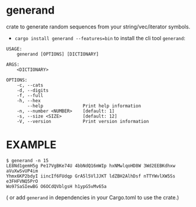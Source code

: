 # generand

crate to generate random sequences from your string/vec/iterator symbols.


- `cargo install generand --features=bin` to install the cli tool `generand`:

```
USAGE:
    generand [OPTIONS] [DICTIONARY]

ARGS:
    <DICTIONARY>

OPTIONS:
    -c, --cats
    -d, --digits
    -f, --full
    -h, --hex
        --help               Print help information
    -n, --number <NUMBER>    [default: 1]
    -s, --size <SIZE>        [default: 12]
    -V, --version            Print version information
   ```

# EXAMPLE
```
$ generand -n 15                       
LE8Nd1gemH5g Pe17VgBKe74U 4bbNdQ16mWIp hxNMwlqoHD8W 3Wd2EEBKdhxw aVuXwSvUP4im 
Yhmx6KP2bdyI iincIf6FUdqp GrA5l5VlJJKT ldZBH2AlhDsf nTTYWvlXW5Ss e3FHFVNQ5PrO 
Wo97SaSIewBG O6OCdQVblgsH h1ypG5vMv65a 
```

( or add `generand` in dependencies in your Cargo.toml to use the crate.)
